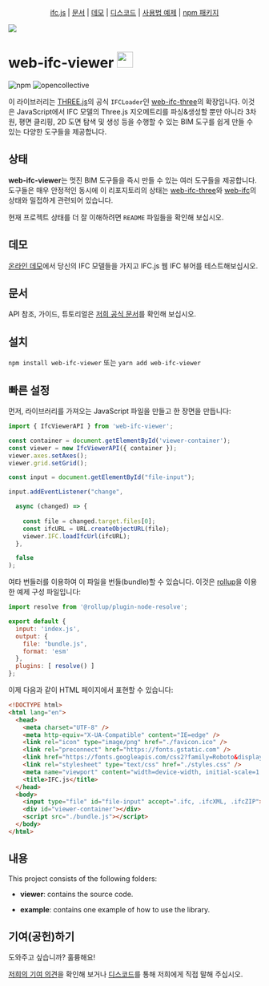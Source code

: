 <p align="center">
  <a href="https://ifcjs.github.io/info/">ifc.js</a>
  |
  <a href="https://ifcjs.github.io/info/docs/Guide/web-ifc-viewer/Introduction">문서</a>
  |
  <a href="https://ifcjs.github.io/web-ifc-viewer/example/index">데모</a>
  |
  <a href="https://discord.gg/FXfyR4XrKT">디스코드</a>
  |
  <a href="https://github.com/IFCjs/web-ifc-viewer/tree/master/example">사용법 예제</a>
  |
  <a href="https://www.npmjs.com/package/web-ifc-viewer">npm 패키지</a>
</p>

<img src="banner.png">
<h1>web-ifc-viewer <img src="https://ifcjs.github.io/info/img/logo.svg" width="32"></h1>

![npm](https://img.shields.io/npm/dw/web-ifc-viewer)
![opencollective](https://opencollective.com/ifcjs/tiers/badge.svg)

이 라이브러리는 [THREE.js](https://github.com/mrdoob/three.js/)의 공식 `IFCLoader`인 [web-ifc-three](https://github.com/IFCjs/web-ifc-three)의 확장입니다. 이것은 JavaScript에서 IFC 모델의 Three.js 지오메트리를 파싱&생성할 뿐만 아니라 3차원, 평면 클리핑, 2D 도면 탐색 및 생성 등을 수행할 수 있는 BIM 도구를 쉽게 만들 수 있는 다양한 도구들을 제공합니다.

## 상태

**web-ifc-viewer**는 멋진 BIM 도구들을 즉시 만들 수 있는 여러 도구들을 제공합니다. 도구들은 매우 안정적인 동시에 이 리포지토리의 상태는 [web-ifc-three](https://github.com/IFCjs/web-ifc-three)와 [web-ifc](https://github.com/tomvandig/web-ifc)의 상태와 밀접하게 관련되어 있습니다. 

현재 프로젝트 상태를 더 잘 이해하려면 `README` 파일들을 확인해 보십시오.

## 데모 

[온라인 데모](https://ifcjs.github.io/web-ifc-viewer/example/index)에서 당신의 IFC 모델들을 가지고 IFC.js 웹 IFC 뷰어를 테스트해보십시오.

## 문서

API 참조, 가이드, 튜토리얼은 [저희 공식 문서](https://github.com/IFCjs/web-ifc-viewer/blob/master/CONTRIBUTING.md)를 확인해 보십시오.

## 설치

`npm install web-ifc-viewer` 또는 `yarn add web-ifc-viewer`

## 빠른 설정

먼저, 라이브러리를 가져오는 JavaScript 파일을 만들고 한 장면을 만듭니다:

```js
import { IfcViewerAPI } from 'web-ifc-viewer';

const container = document.getElementById('viewer-container');
const viewer = new IfcViewerAPI({ container });
viewer.axes.setAxes();
viewer.grid.setGrid();

const input = document.getElementById("file-input");

input.addEventListener("change",

  async (changed) => {
   
    const file = changed.target.files[0];
    const ifcURL = URL.createObjectURL(file);
    viewer.IFC.loadIfcUrl(ifcURL);
  },

  false
);
```

여타 번들러를 이용하여 이 파일을 번들(bundle)할 수 있습니다. 이것은 [rollup](https://rollupjs.org/guide/en/)을 이용한 예제 구성 파일입니다:

```js
import resolve from '@rollup/plugin-node-resolve';

export default {
  input: 'index.js',
  output: {
    file: "bundle.js",
    format: 'esm'
  },
  plugins: [ resolve() ]
};
```

이제 다음과 같이 HTML 페이지에서 표현할 수 있습니다:

```html
<!DOCTYPE html>
<html lang="en">
  <head>
    <meta charset="UTF-8" />
    <meta http-equiv="X-UA-Compatible" content="IE=edge" />
    <link rel="icon" type="image/png" href="./favicon.ico" />
    <link rel="preconnect" href="https://fonts.gstatic.com" />
    <link href="https://fonts.googleapis.com/css2?family=Roboto&display=swap" rel="stylesheet" />
    <link rel="stylesheet" type="text/css" href="./styles.css" />
    <meta name="viewport" content="width=device-width, initial-scale=1.0" />
    <title>IFC.js</title>
  </head>
  <body>
    <input type="file" id="file-input" accept=".ifc, .ifcXML, .ifcZIP">
    <div id="viewer-container"></div>
    <script src="./bundle.js"></script>
  </body>
</html>
```

## 내용

This project consists of the following folders:

- **viewer**: contains the source code.

- **example**: contains one example of how to use the library.

## 기여(공헌)하기

도와주고 싶습니까? 훌륭해요!

[저희의 기여 의견](https://github.com/IFCjs/web-ifc-viewer/blob/master/CONTRIBUTING.md)을 확인해 보거나 [디스코드](https://discord.gg/FXfyR4XrKT)를 통해 저희에게 직접 말해 주십시오.
